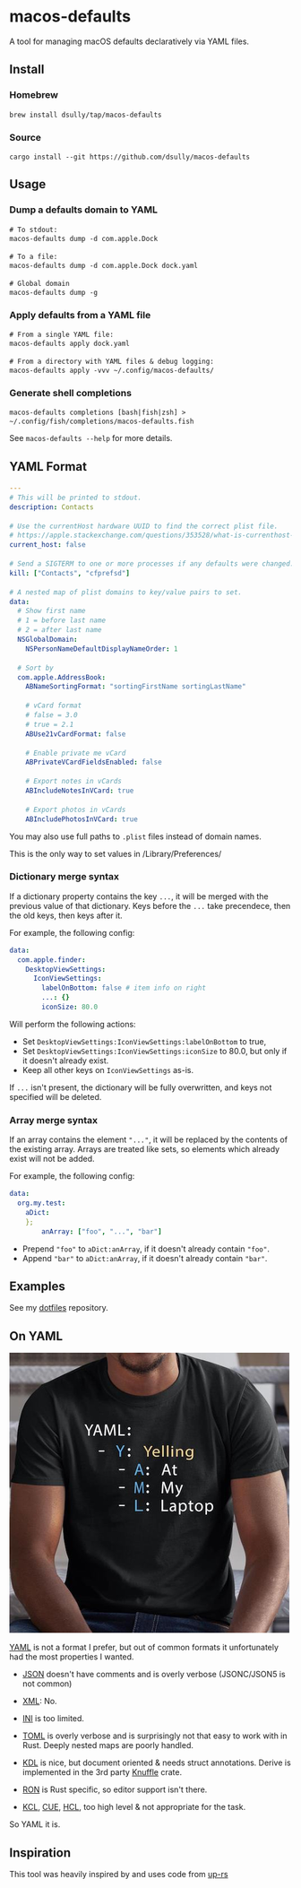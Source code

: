 # macos-defaults

A tool for managing macOS defaults declaratively via YAML files.

## Install

### Homebrew

```shell
brew install dsully/tap/macos-defaults
```

### Source

```shell
cargo install --git https://github.com/dsully/macos-defaults
```

## Usage

### Dump a defaults domain to YAML

```shell
# To stdout:
macos-defaults dump -d com.apple.Dock

# To a file:
macos-defaults dump -d com.apple.Dock dock.yaml

# Global domain
macos-defaults dump -g
```

### Apply defaults from a YAML file

```shell
# From a single YAML file:
macos-defaults apply dock.yaml

# From a directory with YAML files & debug logging:
macos-defaults apply -vvv ~/.config/macos-defaults/
```

### Generate shell completions

```shell
macos-defaults completions [bash|fish|zsh] > ~/.config/fish/completions/macos-defaults.fish
```

See `macos-defaults --help` for more details.

## YAML Format

```yaml
---
# This will be printed to stdout.
description: Contacts

# Use the currentHost hardware UUID to find the correct plist file.
# https://apple.stackexchange.com/questions/353528/what-is-currenthost-for-in-defaults
current_host: false

# Send a SIGTERM to one or more processes if any defaults were changed.
kill: ["Contacts", "cfprefsd"]

# A nested map of plist domains to key/value pairs to set.
data:
  # Show first name
  # 1 = before last name
  # 2 = after last name
  NSGlobalDomain:
    NSPersonNameDefaultDisplayNameOrder: 1

  # Sort by
  com.apple.AddressBook:
    ABNameSortingFormat: "sortingFirstName sortingLastName"

    # vCard format
    # false = 3.0
    # true = 2.1
    ABUse21vCardFormat: false

    # Enable private me vCard
    ABPrivateVCardFieldsEnabled: false

    # Export notes in vCards
    ABIncludeNotesInVCard: true

    # Export photos in vCards
    ABIncludePhotosInVCard: true
```

You may also use full paths to `.plist` files instead of domain names.

This is the only way to set values in /Library/Preferences/

### Dictionary merge syntax

If a dictionary property contains the key `...`, it will be merged with the previous value of that dictionary. Keys before the `...` take precendece, then the old keys, then keys after it.

For example, the following config:
```yaml
data:
  com.apple.finder:
    DesktopViewSettings:
      IconViewSettings:
        labelOnBottom: false # item info on right
        ...: {}
        iconSize: 80.0

```
Will perform the following actions:
* Set `DesktopViewSettings:IconViewSettings:labelOnBottom` to true,
* Set `DesktopViewSettings:IconViewSettings:iconSize` to 80.0, but only if it doesn't already exist.  
* Keep all other keys on `IconViewSettings` as-is.

If `...` isn't present, the dictionary will be fully overwritten, and keys not specified will be deleted.

### Array merge syntax

If an array contains the element `"..."`, it will be replaced by the contents of the existing array. Arrays are treated like sets, so elements which already exist will not be added.

For example, the following config:

```yaml
data:
  org.my.test:
    aDict:
    };
        anArray: ["foo", "...", "bar"]
```

* Prepend `"foo"` to `aDict:anArray`, if it doesn't already contain `"foo"`.
* Append `"bar"` to `aDict:anArray`, if it doesn't already contain `"bar"`.

## Examples

See my [dotfiles](https://github.com/dsully/dotfiles/tree/main/.data/macos-defaults) repository.

## On YAML

![Yelling At My Laptop](docs/YAML.jpg?raw=true)

[YAML](https://yaml.org) is not a format I prefer, but out of common formats it unfortunately had the most properties I wanted.

* [JSON](https://en.wikipedia.org/wiki/JSON) doesn't have comments and is overly verbose (JSONC/JSON5 is not common)

* [XML](https://en.wikipedia.org/wiki/XML): No.

* [INI](https://en.wikipedia.org/wiki/INI_file) is too limited.

* [TOML](https://toml.io/en/) is overly verbose and is surprisingly not that easy to work with in Rust. Deeply nested maps are poorly handled.

* [KDL](https://kdl.dev) is nice, but document oriented & needs struct annotations. Derive is implemented in the 3rd party [Knuffle](https://docs.rs/knuffel/latest/knuffel/) crate.

* [RON](https://github.com/ron-rs/ron) is Rust specific, so editor support isn't there.

* [KCL](https://kcl-lang.io), [CUE](https://cuelang.org), [HCL](https://github.com/hashicorp/hcl), too high level & not appropriate for the task.

So YAML it is.

## Inspiration

This tool was heavily inspired by and uses code from [up-rs](https://github.com/gibfahn/up-rs)
